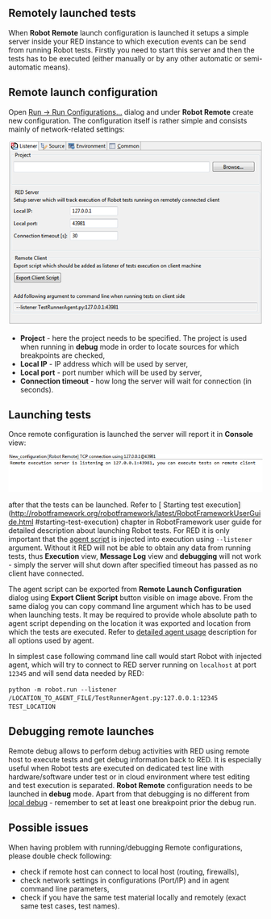 ## Remotely launched tests

When **Robot Remote** launch configuration is launched it setups a simple
server inside your RED instance to which execution events can be send from
running Robot tests. Firstly you need to start this server and then the tests
has to be executed (either manually or by any other automatic or semi-
automatic means).

## Remote launch configuration

Open [ Run -> Run
Configurations...](javascript:executeCommand\('org.eclipse.debug.ui.commands.OpenRunConfigurations'\))
dialog and under **Robot Remote** create new configuration. The configuration
itself is rather simple and consists mainly of network-related settings:

![](images/remote_config.png)

  * **Project** \- here the project needs to be specified. The project is used when running in **debug** mode in order to locate sources for which breakpoints are checked, 
  * **Local IP** \- IP address which will be used by server,
  * **Local port** \- port number which will be used by server,
  * **Connection timeout** \- how long the server will wait for connection (in seconds).

## Launching tests

Once remote configuration is launched the server will report it in **Console**
view:

![](images/remote_console.png)

after that the tests can be launched. Refer to [ Starting test
execution](http://robotframework.org/robotframework/latest/RobotFrameworkUserGuide.html
#starting-test-execution) chapter in RobotFramework user guide for detailed
description about launching Robot tests. For RED it is only important that the
[agent script](red_agent.md) is injected into execution using `--listener`
argument. Without it RED will not be able to obtain any data from running
tests, thus **Execution** view, **Message Log** view and **debugging** will
not work - simply the server will shut down after specified timeout has passed
as no client have connected.

The agent script can be exported from **Remote Launch Configuration** dialog
using **Export Client Script** button visible on image above. From the same
dialog you can copy command line argument which has to be used when launching
tests. It may be required to provide whole absolute path to agent script
depending on the location it was exported and location from which the tests
are executed. Refer to [detailed agent
usage](red_agent.html#command_line_usage) description for all options used by
agent.

In simplest case following command line call would start Robot with injected
agent, which will try to connect to RED server running on `localhost` at port
`12345` and will send data needed by RED:

` python -m robot.run --listener
/LOCATION_TO_AGENT_FILE/TestRunnerAgent.py:127.0.0.1:12345 TEST_LOCATION `

## Debugging remote launches

Remote debug allows to perform debug activities with RED using remote host to
execute tests and get debug information back to RED. It is especially useful
when Robot tests are executed on dedicated test line with hardware/software
under test or in cloud environment where test editing and test execution is
separated. **Robot Remote** configuration needs to be launched in **debug**
mode. Apart from that debugging is no different from [local debug](debug.md)
\- remember to set at least one breakpoint prior the debug run.

## Possible issues

When having problem with running/debugging Remote configurations, please
double check following:

  * check if remote host can connect to local host (routing, firewalls), 
  * check network settings in configurations (Port/IP) and in agent command line parameters, 
  * check if you have the same test material locally and remotely (exact same test cases, test names). 
  
  

